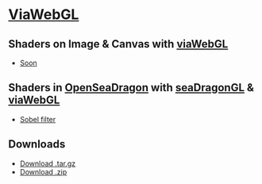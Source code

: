 
# [ViaWebGL][1]

## Shaders on Image & Canvas with [viaWebGL][5]

* [Soon][1]

## Shaders in [OpenSeaDragon][7] with [seaDragonGL][6] & [viaWebGL][5]

* [Sobel filter][4]

## Downloads

* [Download .tar.gz][2]
* [Download .zip][3]

[1]: https://github.com/thejohnhoffer/viaWebGL
[2]: https://github.com/thejohnhoffer/viaWebGL/tarball/master
[3]: https://github.com/thejohnhoffer/viaWebGL/zipball/master
[4]: https://thejohnhoffer.github.io/viaWebGL/demo/babel
[5]: https://github.com/thejohnhoffer/viaWebGL/blob/master/tools/viaWebGL.js
[6]: https://github.com/thejohnhoffer/viaWebGL/blob/master/tools/seaDragonGL.js
[7]: openseadragon.github.io